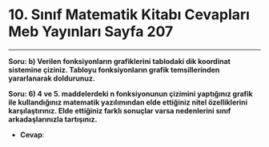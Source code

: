 # 10. Sınıf Matematik Kitabı Cevapları Meb Yayınları Sayfa 207

---

**Soru: b) Verilen fonksiyonların grafiklerini tablodaki dik koordinat sistemine çiziniz. Tabloyu fonksiyonların grafik temsillerinden yararlanarak doldurunuz.**

**Soru: 6) 4 ve 5. maddelerdeki n fonksiyonunun çizimini yaptığınız grafik ile kullandığınız matematik yazılımından elde ettiğiniz nitel özelliklerini karşılaştırınız. Elde ettiğiniz farklı sonuçlar varsa nedenlerini sınıf arkadaşlarınızla tartışınız.**

-   **Cevap**: